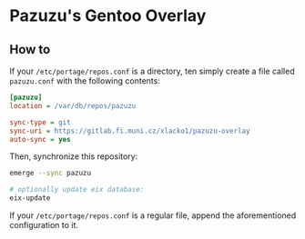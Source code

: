 Pazuzu's Gentoo Overlay
=======================

## How to

If your `/etc/portage/repos.conf` is a directory, ten simply create a file
called `pazuzu.conf` with the following contents:

```ini
[pazuzu]
location = /var/db/repos/pazuzu

sync-type = git
sync-uri = https://gitlab.fi.muni.cz/xlacko1/pazuzu-overlay
auto-sync = yes
```

Then, synchronize this repository:

```sh
emerge --sync pazuzu

# optionally update eix database:
eix-update
```

If your `/etc/portage/repos.conf` is a regular file, append the aforementioned
configuration to it.
